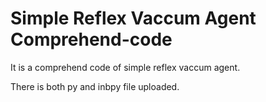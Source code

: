 # Simple Reflex Vaccum Agent Comprehend-code

It is a comprehend code of simple reflex vaccum agent.

There is both py and inbpy file uploaded.
